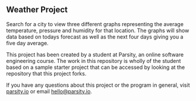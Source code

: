 ## Weather Project

Search for a city to view three different graphs representing the average temperature, pressure and humidity for that location. The graphs will show data based on todays forecast as well as the next four days giving you a five day average. 

This project has been created by a student at Parsity, an online software engineering course. The work in this repository is wholly of the student based on a sample starter project that can be accessed by looking at the repository that this project forks.

If you have any questions about this project or the program in general, visit [parsity.io](https://parsity.io/) or email hello@parsity.io.
